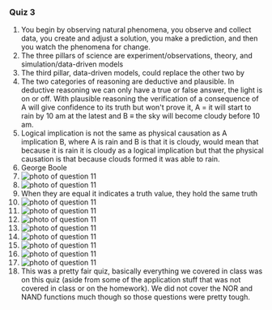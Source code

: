 ### Quiz 3
  
1. You begin by observing natural phenomena, you observe and collect data, you create and adjust a solution, you make a prediction, and then you watch the phenomena for change.
2. The three pillars of science are experiment/observations, theory, and simulation/data-driven models  
3. The third pillar, data-driven models, could replace the other two by
4. The two categories of reasoning are deductive and plausible. In deductive reasoning we can only have a true or false answer, the light is on or off. With plausible reasoning the verification of a consequence of A will give confidence to its truth but won't prove it, A = it will start to rain by 10 am at the latest and B ≡ the sky will become cloudy before 10 am.
5. Logical implication is not the same as physical causation as A implication B, where A is rain and B is that it is cloudy, would mean that because it is rain it is cloudy as a logical implication but that the physical causation is that because clouds formed it was able to rain.
6. George Boole
7. ![photo of question 11](Q7.jpg)
8. ![photo of question 11](Q8.jpg)
9. When they are equal it indicates a truth value, they hold the same truth
10. ![photo of question 11](Q10.jpg)
11. ![photo of question 11](Q11.jpg)
12. ![photo of question 11](Q12.jpg)
13. ![photo of question 11](Q13.jpg)
14. ![photo of question 11](Q14.jpg)
15. ![photo of question 11](Q15.jpg)
16. ![photo of question 11](Q16.jpg)
17. ![photo of question 11](Q17.jpg)
18. This was a pretty fair quiz, basically everything we covered in class was on this quiz (aside from some of the application stuff that was not covered in class or on the homework). We did not cover the NOR and NAND functions much though so those questions were pretty tough. 
